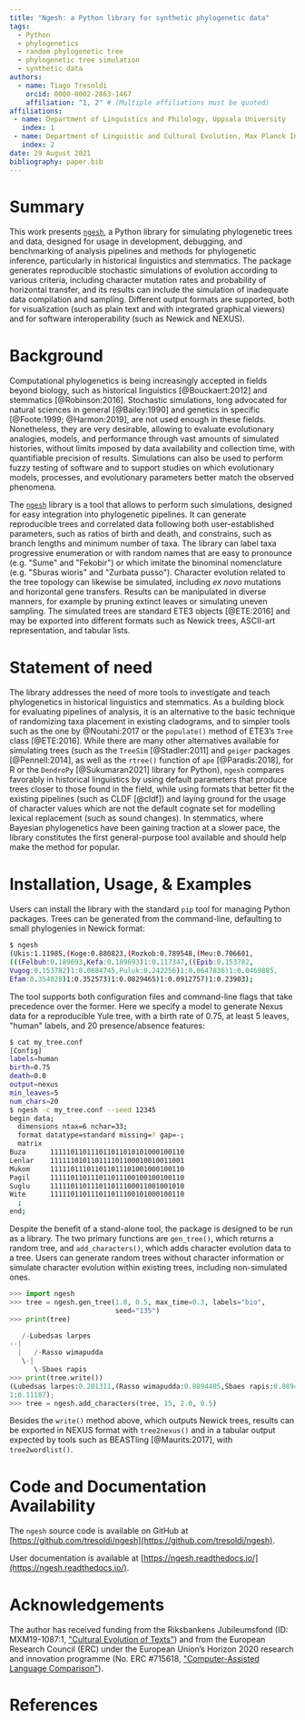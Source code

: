 ```yaml
---
title: "Ngesh: a Python library for synthetic phylogenetic data"
tags:
  - Python
  - phylogenetics
  - random phylogenetic tree
  - phylogenetic tree simulation
  - synthetic data
authors:
  - name: Tiago Tresoldi
    orcid: 0000-0002-2863-1467
    affiliation: "1, 2" # (Multiple affiliations must be quoted)
affiliations:
 - name: Department of Linguistics and Philology, Uppsala University
   index: 1
 - name: Department of Linguistic and Cultural Evolution, Max Planck Institute for Evolutionary Anthropology
   index: 2
date: 29 August 2021
bibliography: paper.bib
---
```


# Summary

This work presents [`ngesh`](https://pypi.org/project/ngesh/), a Python library for simulating phylogenetic trees and
data,
designed for usage in development, debugging, and benchmarking of analysis pipelines and methods for phylogenetic
inference, particularly in historical linguistics and stemmatics.
The package generates reproducible stochastic simulations of evolution according to various criteria,
including character
mutation rates and probability of horizontal transfer, and its results can include the simulation of inadequate
data compilation and sampling. Different output formats are supported, both for visualization
(such as plain text and with integrated graphical viewers)
and for software interoperability (such as Newick and NEXUS).

# Background

Computational phylogenetics is being increasingly accepted in fields beyond biology, such as historical
linguistics [@Bouckaert:2012] and stemmatics [@Robinson:2016].
Stochastic simulations, long advocated for natural sciences in general [@Bailey:1990] and
genetics in specific [@Foote:1999; @Harmon:2019], are not used enough in these
fields. Nonetheless, they are very desirable, allowing to
evaluate evolutionary analogies, models, and performance
through vast amounts of simulated histories, without limits imposed by
data availability and collection time, with quantifiable precision of results.
Simulations can also be used to perform fuzzy testing of software and to
support studies on which evolutionary models, processes, and evolutionary parameters
better match the observed phenomena.

The [`ngesh`](https://pypi.org/project/ngesh/) library is a tool that
allows to perform such simulations, designed for easy
integration into phylogenetic pipelines. It can generate reproducible trees and
correlated data following both user-established parameters,
such as ratios of birth and death, and constrains, such as branch
lengths and minimum number of taxa. The
library can label taxa progressive enumeration or with random names
that are easy to pronounce (e.g. "Sume" and "Fekobir") or which
imitate the binominal nomenclature (e.g. "Sburas wioris" and "Zurbata pusso").
Character evolution related to the
tree topology can likewise be simulated, including *ex novo* mutations and
horizontal gene transfers. Results can be manipulated in diverse
manners, for example by pruning extinct leaves or simulating uneven sampling. 
The simulated trees are standard ETE3 objects [@ETE:2016] and may
be exported into different formats such as Newick trees, ASCII-art representation,
and tabular lists.

# Statement of need

The library addresses the need of more tools to investigate and teach
phylogenetics in historical linguistics and stemmatics.
As a building block for evaluating pipelines of analysis, it
is an alternative to the basic technique of randomizing taxa
placement in existing cladograms, and to simpler tools such as the one by
@Noutahi:2017 or the `populate()` method of ETE3’s `Tree`
class [@ETE:2016]. While there are many other alternatives available
for simulating trees (such as the `TreeSim` [@Stadler:2011] and `geiger`
packages [@Pennell:2014], as well as the `rtree()` function of `ape` [@Paradis:2018],
for R or the `DendroPy` [@Sukumaran2021] library for Python),
`ngesh` compares favorably in historical linguistics
by using default parameters that produce trees closer to
those found in the field, while using formats that better fit
the existing pipelines (such as CLDF [@cldf]) and laying ground for
the usage of character values which are not the default
cognate set for modelling lexical replacement (such as sound
changes). In stemmatics, where Bayesian phylogenetics have
been gaining traction at a slower pace, the library constitutes
the first general-purpose tool available and should help
make the method for popular. 

# Installation, Usage, & Examples

Users can install the library with the standard `pip` tool for managing Python packages. Trees can be
generated from the command-line, defaulting to small phylogenies in Newick format:

```bash
$ ngesh
(Ukis:1.11985,(Koge:0.880823,(Rozkob:0.789548,(Meu:0.706601,
(((Felbuh:0.189693,Kefa:0.189693)1:0.117347,((Epib:0.153782,
Vugog:0.153782)1:0.0884745,Puluk:0.242256)1:0.0647836)1:0.0469885,
Efam:0.354028)1:0.352573)1:0.0829465)1:0.0912757)1:0.23903);
```

The tool supports both configuration files and command-line flags
that take precedence over the former. Here we specify a model to generate Nexus data
for a reproducible Yule tree, with a birth rate of 0.75, at least 5 leaves,
"human" labels, and 20 presence/absence features:

```bash
$ cat my_tree.conf
[Config]
labels=human
birth=0.75
death=0.0
output=nexus
min_leaves=5
num_chars=20
$ ngesh -c my_tree.conf --seed 12345
begin data;
  dimensions ntax=6 nchar=33;
  format datatype=standard missing=? gap=-;
  matrix
Buza      111110110111011011010101000100110
Lenlar    111111010110111101100010010011001
Mukom     111110111011011011101001000100110
Pagil     111110110111011011100100100100110
Suglu     111110110111011011100011001001010
Wite      111110110111011011100101000100110
  ;
end;
```

Despite the benefit of a stand-alone tool, the package is designed to be run as a library.
The two primary functions are `gen_tree()`, which returns a random tree, and
`add_characters()`, which adds character evolution data to a tree. Users can
generate random trees without character information or simulate character evolution within existing trees,
including non-simulated ones.

```python
>>> import ngesh
>>> tree = ngesh.gen_tree(1.0, 0.5, max_time=0.3, labels="bio",
                          seed="135")
>>> print(tree)

   /-Lubedsas larpes
--|
  |   /-Rasso wimapudda
   \-|
      \-Sbaes rapis
>>> print(tree.write())
(Lubedsas larpes:0.201311,(Rasso wimapudda:0.0894405,Sbaes rapis:0.0894405)
1:0.11187);
>>> tree = ngesh.add_characters(tree, 15, 2.0, 0.5)
```

Besides the `write()` method above, which outputs Newick trees, results can be exported in NEXUS
format with `tree2nexus()` and in a tabular output expected by
tools such as BEASTling [@Maurits:2017], with `tree2wordlist()`.

# Code and Documentation Availability

The `ngesh` source code is available on GitHub at [https://github.com/tresoldi/ngesh](https://github.com/tresoldi/ngesh).

User documentation is available at [https://ngesh.readthedocs.io/](https://ngesh.readthedocs.io/).

# Acknowledgements

The author has received funding from the Riksbankens Jubileumsfond
(ID: MXM19-1087:1, ["Cultural Evolution of Texts"](https://www.rj.se/en/anslag/2019/cultural-evolution-of-texts/))
and from the European Research Council (ERC) under the European
Union’s Horizon 2020 research and innovation programme
(No. ERC #715618, ["Computer-Assisted Language Comparison"](https://digling.org/calc/)).

# References
